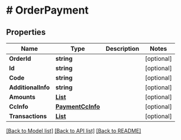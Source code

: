 # # OrderPayment


## Properties 


Name | Type | Description | Notes
------------ | ------------- | ------------- | -------------
**OrderId**| **string** |   | [optional]
**Id**| **string** |   | [optional]
**Code**| **string** |   | [optional]
**AdditionalInfo**| **string** |   | [optional]
**Amounts**| [**List<OrderPaymentAmount>**](OrderPaymentAmount.md) |   | [optional]
**CcInfo**| [**PaymentCcInfo**](PaymentCcInfo.md) |   | [optional]
**Transactions**| [**List<OrderTransaction>**](OrderTransaction.md) |   | [optional]


[[Back to Model list]](../../README.md#models) [[Back to API list]](../../README.md#endpoints) [[Back to README]](../../README.md)

